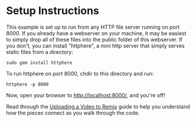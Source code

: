 # Setup Instructions

This example is set up to run from any HTTP file server running on port 8000. If you already have a webserver on your machine, it may be easiest to simply drop all of these files into the public folder of this webserver. If you don't, you can install "httphere", a mini http server that simply serves static files from a directory:

    sudo gem install httphere

To run httphere on port 8000, chdir to this directory and run:

    httphere -p 8000

Now, open your browser to [http://localhost:8000/](http://localhost:8000/), and you're off!

Read through the [Uploading a Video to Remix](http://rw.staging.iremix.org/docs/guides/uploading_videos) guide to help you understand how the pieces connect as you walk through the code.

